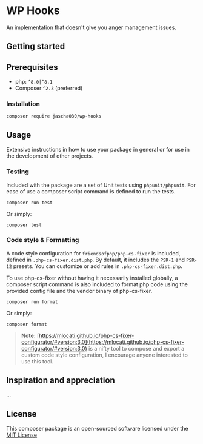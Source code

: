# WP Hooks

An implementation that doesn't give you anger management issues.

## Getting started

## Prerequisites

* php: `^8.0|^8.1`
* Composer `^2.3` (preferred)

### Installation

```shell
composer require jascha030/wp-hooks
```

## Usage

Extensive instructions in how to use your package in general or for use in the development of other projects.

### Testing

Included with the package are a set of Unit tests using `phpunit/phpunit`. For ease of use a composer script command is
defined to run the tests.

```shell
composer run test
```

Or simply:

```shell
composer test
```

### Code style & Formatting

A code style configuration for `friendsofphp/php-cs-fixer` is included, defined in `.php-cs-fixer.dist.php`. By default,
it includes the `PSR-1` and `PSR-12` presets. You can customize or add rules in `.php-cs-fixer.dist.php`.

To use php-cs-fixer without having it necessarily installed globally, a composer script command is also included to
format php code using the provided config file and the vendor binary of php-cs-fixer.

```shell
composer run format
```

Or simply:

```shell
composer format
```

> **Note:** [https://mlocati.github.io/php-cs-fixer-configurator/#version:3.0](https://mlocati.github.io/php-cs-fixer-configurator/#version:3.0)
is a nifty tool to compose and export a custom code style configuration, I encourage anyone interested to use this tool.

## Inspiration and appreciation

...

## License

This composer package is an open-sourced software licensed under
the [MIT License](https://github.com/jascha030/composer-template/blob/master/LICENSE.md)

